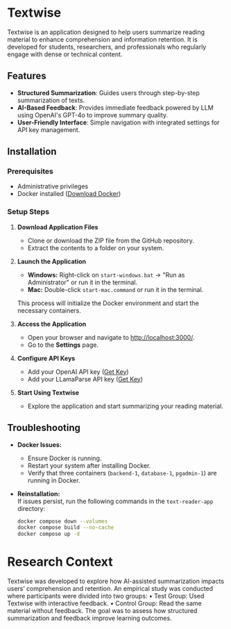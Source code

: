 # Textwise

Textwise is an application designed to help users summarize reading material to enhance comprehension and information retention. It is developed for students, researchers, and professionals who regularly engage with dense or technical content.

## Features
- **Structured Summarization**: Guides users through step-by-step summarization of texts.
- **AI-Based Feedback**: Provides immediate feedback powered by LLM using OpenAI's GPT-4o to improve summary quality.
- **User-Friendly Interface**: Simple navigation with integrated settings for API key management.

## Installation

### Prerequisites
- Administrative privileges  
- Docker installed ([Download Docker](https://www.docker.com))

### Setup Steps

1. **Download Application Files**  
   - Clone or download the ZIP file from the GitHub repository.  
   - Extract the contents to a folder on your system.

2. **Launch the Application**  
   - **Windows:** Right-click on `start-windows.bat` → "Run as Administrator" or run it in the terminal.  
   - **Mac:** Double-click `start-mac.command` or run it in the terminal.  

   This process will initialize the Docker environment and start the necessary containers.

3. **Access the Application**  
   - Open your browser and navigate to [http://localhost:3000/](http://localhost:3000/).  
   - Go to the **Settings** page.

4. **Configure API Keys**  
   - Add your OpenAI API key ([Get Key](https://platform.openai.com/api-keys))  
   - Add your LLamaParse API key ([Get Key](https://cloud.llamaindex.ai/api-key))

5. **Start Using Textwise**  
   - Explore the application and start summarizing your reading material.

## Troubleshooting

- **Docker Issues:**  
  - Ensure Docker is running.  
  - Restart your system after installing Docker.  
  - Verify that three containers (`backend-1`, `database-1`, `pgadmin-1`) are running in Docker.

- **Reinstallation:**  
  If issues persist, run the following commands in the `text-reader-app` directory:
  ```bash
  docker compose down --volumes
  docker compose build --no-cache
  docker compose up -d
  ```

# Research Context

Textwise was developed to explore how AI-assisted summarization impacts users’ comprehension and retention. An empirical study was conducted where participants were divided into two groups:
	•	Test Group: Used Textwise with interactive feedback.
	•	Control Group: Read the same material without feedback.
The goal was to assess how structured summarization and feedback improve learning outcomes.
